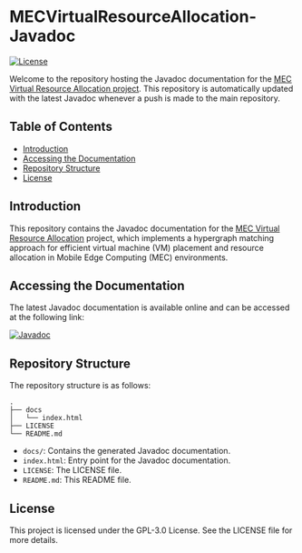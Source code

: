 # MECVirtualResourceAllocation-Javadoc

[![License](https://img.shields.io/github/license/AlessioBugetti/MECVirtualResourceAllocation)](https://opensource.org/licenses/GPL-3.0)

Welcome to the repository hosting the Javadoc documentation for the [MEC Virtual Resource Allocation project](https://github.com/AlessioBugetti/MECVirtualResourceAllocation). This repository is automatically updated with the latest Javadoc whenever a push is made to the main repository.

## Table of Contents

- [Introduction](#introduction)
- [Accessing the Documentation](#accessing-the-documentation)
- [Repository Structure](#repository-structure)
- [License](#license)

## Introduction

This repository contains the Javadoc documentation for the [MEC Virtual Resource Allocation](https://github.com/AlessioBugetti/MECVirtualResourceAllocation) project, which implements a hypergraph matching approach for efficient virtual machine (VM) placement and resource allocation in Mobile Edge Computing (MEC) environments.

## Accessing the Documentation

The latest Javadoc documentation is available online and can be accessed at the following link:

[![Javadoc](https://img.shields.io/badge/JavaDoc-Online-green)](https://alessiobugetti.github.io/MECVirtualResourceAllocation-Javadoc)

## Repository Structure

The repository structure is as follows:

```
.
├── docs
│   └── index.html
├── LICENSE
└── README.md
```

- `docs/`: Contains the generated Javadoc documentation.
- `index.html`: Entry point for the Javadoc documentation.
- `LICENSE`: The LICENSE file.
- `README.md`: This README file.

## License

This project is licensed under the GPL-3.0 License. See the LICENSE file for more details.
